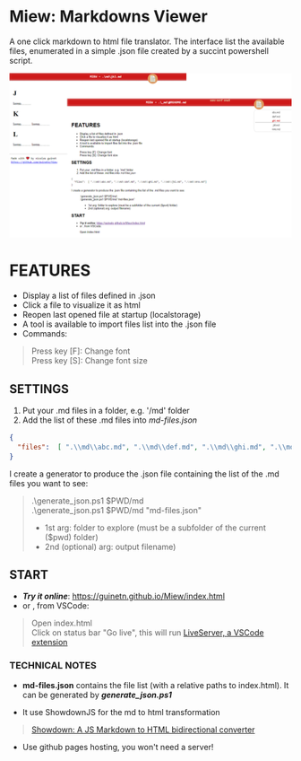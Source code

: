 # Miew: Markdowns Viewer

A one click markdown to html file translator. The interface list the available files, enumerated in a simple .json file created
by a succint powershell script.

![miew screenshoot](assets/miew.png)

# FEATURES
- Display a list of files defined in .json
- Click a file to visualize it as html
- Reopen last opened file at startup (localstorage)
- A tool is available to import files list into the .json file
- Commands:
> Press key [F]: Change font  
> Press key [S]: Change font size

## SETTINGS
1. Put your .md files in a folder, e.g. '/md' folder
2. Add the list of these .md files into *md-files.json*  

```json
{ 
  "files":  [ ".\\md\\abc.md", ".\\md\\def.md", ".\\md\\ghi.md", ".\\md\\jkl.md", ".\\md\\mno.md"]
}
```
I create a generator to produce the .json file containing the list of the .md files you want to see:  
>.\generate_json.ps1 $PWD/md  
>.\generate_json.ps1 $PWD/md "md-files.json"   
> * 1st arg: folder to explore (must be a subfolder of the current ($pwd) folder)
> * 2nd (optional) arg: output filename)  

## START

- ***Try it online***: https://guinetn.github.io/Miew/index.html  
- or , from VSCode:  
> Open index.html  
> Click on status bar "Go live", this will run [LiveServer, a VSCode extension](https://marketplace.visualstudio.com/items?itemName=ritwickdey.LiveServer)  

### TECHNICAL NOTES

- **md-files.json** contains the file list (with a relative paths to index.html). It can be generated by ***generate_json.ps1***  

- It use ShowdownJS for the md to html transformation
> [Showdown: A JS Markdown to HTML bidirectional converter](http://showdownjs.com)

- Use github pages hosting, you won't need a server!
